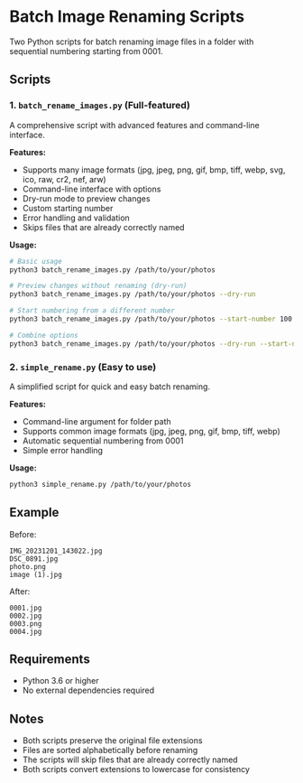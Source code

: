 # Batch Image Renaming Scripts

Two Python scripts for batch renaming image files in a folder with sequential numbering starting from 0001.

## Scripts

### 1. `batch_rename_images.py` (Full-featured)

A comprehensive script with advanced features and command-line interface.

**Features:**
- Supports many image formats (jpg, jpeg, png, gif, bmp, tiff, webp, svg, ico, raw, cr2, nef, arw)
- Command-line interface with options
- Dry-run mode to preview changes
- Custom starting number
- Error handling and validation
- Skips files that are already correctly named

**Usage:**
```bash
# Basic usage
python3 batch_rename_images.py /path/to/your/photos

# Preview changes without renaming (dry-run)
python3 batch_rename_images.py /path/to/your/photos --dry-run

# Start numbering from a different number
python3 batch_rename_images.py /path/to/your/photos --start-number 100

# Combine options
python3 batch_rename_images.py /path/to/your/photos --dry-run --start-number 50
```

### 2. `simple_rename.py` (Easy to use)

A simplified script for quick and easy batch renaming.

**Features:**
- Command-line argument for folder path
- Supports common image formats (jpg, jpeg, png, gif, bmp, tiff, webp)
- Automatic sequential numbering from 0001
- Simple error handling

**Usage:**
```bash
python3 simple_rename.py /path/to/your/photos
```

## Example

Before:
```
IMG_20231201_143022.jpg
DSC_0891.jpg
photo.png
image (1).jpg
```

After:
```
0001.jpg
0002.jpg
0003.png
0004.jpg
```

## Requirements

- Python 3.6 or higher
- No external dependencies required

## Notes

- Both scripts preserve the original file extensions
- Files are sorted alphabetically before renaming
- The scripts will skip files that are already correctly named
- Both scripts convert extensions to lowercase for consistency